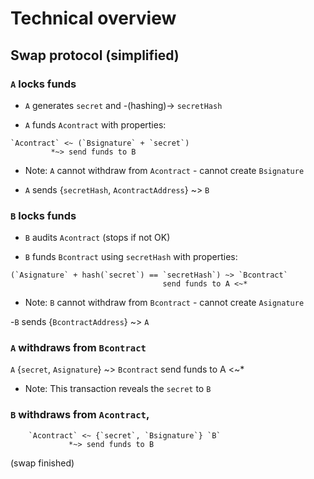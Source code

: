 # Technical overview

## Swap protocol (simplified)

### `A` locks funds

- `A` generates `secret` and -(hashing)-> `secretHash`

- `A` funds `Acontract` with properties:

```
`Acontract` <~ (`Bsignature` + `secret`)
         *~> send funds to B
```

* Note: `A` cannot withdraw from `Acontract` - cannot create `Bsignature`

- `A` sends {`secretHash`, `AcontractAddress`} ~> `B`


### `B` locks funds

- `B` audits `Acontract` (stops if not OK)

- `B` funds `Bcontract` using `secretHash` with properties:

```
(`Asignature` + hash(`secret`) == `secretHash`) ~> `Bcontract`
                                  send funds to A <~*
```

* Note: `B` cannot withdraw from `Bcontract` - cannot create `Asignature`

-`B` sends {`BcontractAddress`} ~> `A`


### `A` withdraws from `Bcontract`

`A` {`secret`, `Asignature`} ~> `Bcontract`
               send funds to A <~*

* Note: This transaction reveals the `secret` to `B`


### `B` withdraws from `Acontract`,
                                    
        `Acontract` <~ {`secret`, `Bsignature`} `B`
                 *~> send funds to B

(swap finished)
